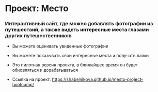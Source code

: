# Проект: Место

### Интерактивный сайт, где можно добавлять фотографии из путешествий, а также видеть интересные места глазами других путешественников

* Вы можете оценивать увиденные фотографии
* Вы можете показывать свои интересные места и получать лайки
* Это пилотная версия проекта, в ближайшее время он будет обновляться и дорабатываться

* Ссылка на проект: https://shabelnikova.github.io/mesto-project-bootcamp/

